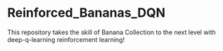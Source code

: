 # Reinforced_Bananas_DQN
This repository takes the skill of Banana Collection to the next level with deep-q-learning reinforcement learning! 
